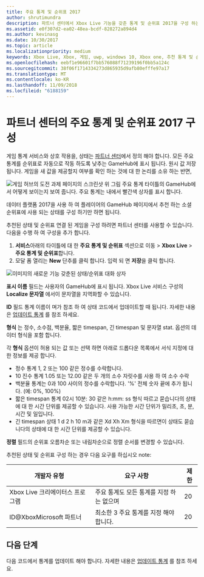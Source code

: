 ```yaml
---
title: 주요 통계 및 순위표 2017
author: shrutimundra
description: 파트너 센터에서 Xbox Live 기능을 갖춘 통계 및 순위표 2017을 구성 하는 방법에 알아봅니다.
ms.assetid: e0f307d2-ea02-48ea-bcdf-828272a894d4
ms.author: kevinasg
ms.date: 10/30/2017
ms.topic: article
ms.localizationpriority: medium
keywords: Xbox Live, Xbox, 게임, uwp, windows 10, Xbox one, 추천 통계 및 순위표, 순위표, 통계 2017 년 파트너 센터
ms.openlocfilehash: eebf1e96601f7bb576088f71239196f0bb5a124c
ms.sourcegitcommit: 38f06f1714334273d865935d9afb80efffe97a17
ms.translationtype: MT
ms.contentlocale: ko-KR
ms.lasthandoff: 11/09/2018
ms.locfileid: "6188159"
---
```

# <a name="configuring-featured-stats-and-leaderboards-2017-in-partner-center"></a>파트너 센터의 주요 통계 및 순위표 2017 구성

게임 통계 서비스와 상호 작용을, 상태는 [파트너 센터](https://partner.microsoft.com/dashboard)에서 정의 해야 합니다. 모든 주요 통계를 순위표로 자동으로 작동 하도록 낮추는 GameHub에 표시 됩니다. 원시 값 저장 됩니다. 게임을 새 값을 제공할지 여부를 확인 하는 것에 대 한 논리를 소유 하는 반면,

![게임 허브의 도전 과제 페이지의 스크린샷](../../images/dev-center/featured-stats-and-leaderboards/featured-stats-and-leaderboards-2.png) 위 그림 주요 통계 타이틀의 GameHub에서 어떻게 보이는지 보여 줍니다. 주요 통계는 내에서 빨간색 상자를 표시 합니다.

데이터 플랫폼 2017을 사용 하 여 플레이어의 GameHub 페이지에서 추천 하는 소셜 순위표에 사용 되는 상태를 구성 하기만 하면 됩니다.

추천된 상태 및 순위표 연결 된 게임을 구성 하려면 파트너 센터를 사용할 수 있습니다. 다음을 수행 하 여 구성을 추가 합니다.

1. **서비스**아래의 타이틀에 대 한 **주요 통계 및 순위표** 섹션으로 이동 > **Xbox Live** > **주요 통계 및 순위표**합니다.
2. 모달 폼 열리는 **New** 단추를 클릭 합니다. 입력 되 면 **저장**을 클릭 합니다.

![이미지의 새로운 기능 갖춘된 상태/순위표 대화 상자](../../images/dev-center/featured-stats-and-leaderboards/featured-stats.png)

**표시 이름** 필드는 사용자의 GameHub에 표시 됩니다. Xbox Live 서비스 구성의 **Localize 문자열** 에서이 문자열을 지역화할 수 있습니다.

**ID** 필드 통계 이름이 며가 참조 하 여 상태 코드에서 업데이트할 때 됩니다. 자세한 내용은 [업데이트 통계](../../leaderboards-and-stats-2017/player-stats-updating.md) 를 참조 하세요.

**형식** 는 정수, 소수점, 백분율, 짧은 timespan, 긴 timespan 및 문자열 stat. 옵션의 데이터 형식을 포함 합니다.

각 **형식** 옵션이 허용 되는 값 또는 선택 하면 아래로 드롭다운 목록에서 서식 지정에 대 한 정보를 제공 합니다.

* 정수 통계 1, 2 또는 100 같은 정수를 수락합니다.
* 10 진수 통계 1.05 또는 12.00 같은 두 개의 소수 자릿수를 사용 하 여 소수 수락
* 백분율 통계는 0과 100 사이의 정수를 수락합니다. '%' 전체 숫자 끝에 추가 됩니다. (예: 0%, 100%)
* 짧은 timespan 통계 02시 10분: 30 같은 h:mm: ss 형식 따르고 묻습니다의 상태에 대 한 시간 단위를 제공할 수 있습니다.   사용 가능한 시간 단위가 밀리초, 초, 분, 시간 및 일입니다.
* 긴 timespan 상태 1 d 2 h 10 m과 같은 Xd Xh Xm 형식을 따르면이 상태도 묻습니다의 상태에 대 한 시간 단위를 제공할 수 있습니다.

**정렬** 필드의 순위표 오름차순 또는 내림차순으로 정렬 순서를 변경할 수 있습니다.

추천된 상태 및 순위표 구성 하는 경우 다음 요구를 하십시오 note:

| 개발자 유형 | 요구 사항 | 제한 |
|----------------|-------------|-------|
| Xbox Live 크리에이터스 프로그램 | 주요 통계도 모든 통계를 지정 하는 없으며 | 20 |
| ID@XboxMicrosoft 파트너 | 최소한 3 주요 통계를 지정 해야 합니다. | 20 |

## <a name="next-steps"></a>다음 단계

다음 코드에서 통계를 업데이트 해야 합니다.  자세한 내용은 [업데이트 통계](../../leaderboards-and-stats-2017/player-stats-updating.md) 를 참조 하세요.

